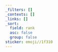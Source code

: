 ```yaml
---
_filters: []
_contexts: []
_links: []
_sort:
  field: rank
  asc: false
  group: false
sticker: emoji//1f310
---
```

